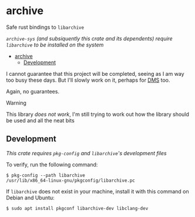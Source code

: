 # archive

Safe rust bindings to `libarchive`

*`archive-sys` (and subsiquently this crate and its dependents) require `libarchive` to be installed on the system*

- [archive](#archive)
  - [Development](#development)


I cannot guarantee that this project will be completed, seeing
as I am way too busy these days. But I'll slowly work on it,
perhaps for [DMS](https://github.com/Kiwifuit/DMS) too.

Again, no guarantees.

> [!WARNING]
> This library *does not work*, I'm still trying to work
> out how the library should be used and all the neat bits

## Development
*This crate requires `pkg-config` and `libarchive`'s development files*

To verify, run the following command:
```
$ pkg-config --path libarchive
/usr/lib/x86_64-linux-gnu/pkgconfig/libarchive.pc
```

If `libarchive` does not exist in your machine, install it with this command on Debian and Ubuntu:
```
$ sudo apt install pkgconf libarchive-dev libclang-dev
```